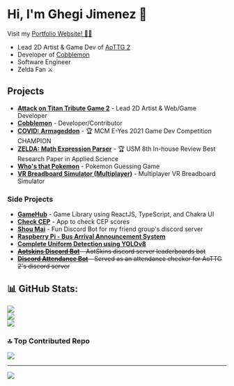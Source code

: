 # Hi, I'm **Ghegi Jimenez** 👋

Visit my [Portfolio Website! 💼🎨](https://gisketch.com)

- Lead 2D Artist & Game Dev of [AoTTG 2](https://github.com/AoTTG-2)
- Developer of [Cobblemon](https://cobblemon.com)
- Software Engineer
- Zelda Fan ⚔

## Projects

- **[Attack on Titan Tribute Game 2](https://github.com/AoTTG-2)** - Lead 2D Artist & Web/Game Developer
- **[Cobblemon](https://cobblemon.com)**  - Developer/Contributor
- **[COVID: Armageddon](https://github.com/gisketch/covid-armageddon)**  - 🏆 MCM E-Yes 2021 Game Dev Competition CHAMPION
- **[ZELDA: Math Expression Parser](https://github.com/gisketch/ZELDA-cs50-final-project)** - 🏆 USM 8th In-house Review Best Research Paper in Applied Science
- **[Who's that Pokemon](https://pokemon.gisketch.com)** - Pokemon Guessing Game
- **[VR Breadboard Simulator (Multiplayer)](https://github.com/gisketch/vr-breadboard-sim)** - Multiplayer VR Breadboard Simulator

### Side Projects

- **[GameHub](https://gamehub.gisketch.com/)** - Game Library using ReactJS, TypeScript, and Chakra UI
- **[Check CEP](https://check-cep-ece.netlify.app/)** - App to check CEP scores
- **[Shou Mai](https://github.com/ChowFan-Devs/shou-mai-discord-bot)** - Fun Discord Bot for my friend group's discord server
- **[Raspberry Pi - Bus Arrival Announcement System](https://github.com/gisketch/RPi-bus-announcing-system)**
- **[Complete Uniform Detection using YOLOv8](https://github.com/gisketch/complete-uniform-detection-YOLOv8)**
- ~~**[Aotskins Discord Bot](https://github.com/gisketch/aotskins-bot)** - AotSkins discord server leaderboards bot~~
- ~~**[Discord Attendance Bot](https://github.com/gisketch/discord-attendance-bot)** - Served as an attendance checker for AoTTG 2's discord server~~


## 📊 GitHub Stats:
![](https://github-readme-stats.vercel.app/api?username=gisketch&theme=onedark&hide_border=true&include_all_commits=false&count_private=false)<br/>
![](https://github-readme-streak-stats.herokuapp.com/?user=gisketch&theme=onedark&hide_border=true)<br/>
![](https://github-readme-stats.vercel.app/api/top-langs/?username=gisketch&theme=onedark&hide_border=true&include_all_commits=false&count_private=false&layout=compact)

### 🔝 Top Contributed Repo
![](https://github-contributor-stats.vercel.app/api?username=gisketch&limit=5&theme=onedark&combine_all_yearly_contributions=true)

---
[![](https://visitcount.itsvg.in/api?id=gisketch&icon=0&color=0)](https://visitcount.itsvg.in)
